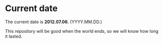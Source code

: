 # Current date

The current date is **2012.07.06.** (YYYY.MM.DD.)

This repository will be good when the world ends, so we will know how long it lasted.